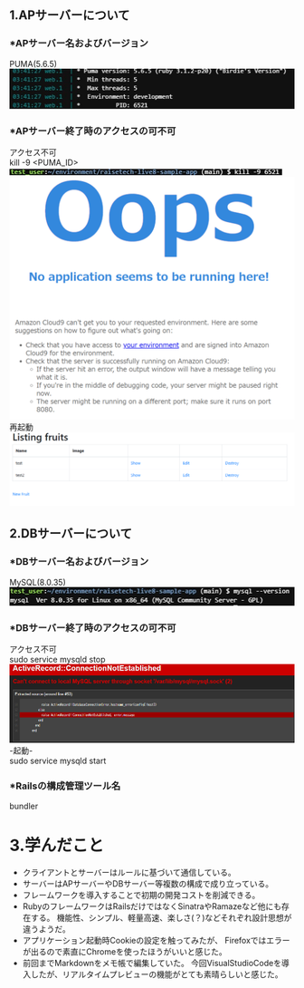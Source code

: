 ## 1.APサーバーについて
### *APサーバー名およびバージョン
PUMA(5.6.5)  
![03killpuma](./evidenceimage/03puma_ver.jpg)

### *APサーバー終了時のアクセスの可不可
アクセス不可  
kill -9 <PUMA_ID>  
![03killpuma](./evidenceimage/03killpuma.jpg)  
![03killpuma](./evidenceimage/03停止.png)  
再起動  
![03killpuma](./evidenceimage/03起動.png)  

## 2.DBサーバーについて
### *DBサーバー名およびバージョン
MySQL(8.0.35)  
![03killpuma](./evidenceimage/03mysql_ver.jpg)  

### *DBサーバー終了時のアクセスの可不可
アクセス不可  
sudo service mysqld stop  
![03killpuma](./evidenceimage/03mysqlstop.png)  
-起動-  
sudo service mysqld start  

### *Railsの構成管理ツール名
bundler  

# 3.学んだこと
- クライアントとサーバーはルールに基づいて通信している。
- サーバーはAPサーバーやDBサーバー等複数の構成で成り立っている。
- フレームワークを導入することで初期の開発コストを削減できる。
- RubyのフレームワークはRailsだけではなくSinatraやRamazeなど他にも存在する。
機能性、シンプル、軽量高速、楽しさ(？)などそれぞれ設計思想が違うようだ。
- アプリケーション起動時Cookieの設定を触ってみたが、
Firefoxではエラーが出るので素直にChromeを使ったほうがいいと感じた。
- 前回までMarkdownをメモ帳で編集していた。
今回VisualStudioCodeを導入したが、リアルタイムプレビューの機能がとても素晴らしいと感じた。
